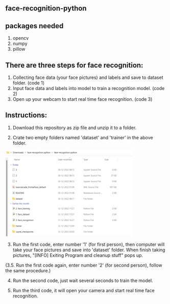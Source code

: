 ## face-recognition-python

## packages needed

1. opencv
2. numpy
3. pillow

## There are three steps for face recognition:

1. Collecting face data (your face pictures) and labels and save to dataset folder. (code 1)
2. Input face data and labels into model to train a recognition model. (code 2)
3. Open up your webcam to start real time face recognition. (code 3)

## Instructions:

1. Download this repository as zip file and unzip it to a folder.

2. Crate two empty folders named 'dataset' and 'trainer' in the above folder.

  <img src="folder.png" width="400">
  
  3. Run the first code, enter number '1' (for first person), then computer will take your face pictures and save into 'dataset' folder.
  When finish taking pictures, "[INFO] Exiting Program and cleanup stuff" pops up.
  
  (3.5. Run the first code again, enter number '2' (for second person), follow the same procedure.)

4. Run the second code, just wait several seconds to train the model.

5. Run the third code, it will open your camera and start real time face recognition.
